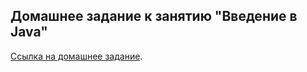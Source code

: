 ## Домашнее задание к занятию "Введение в Java"

[Ссылка на домашнее задание](https://github.com/netology-code/javaqa-homeworks-video/blob/main/JAVA_INTRO.md).

